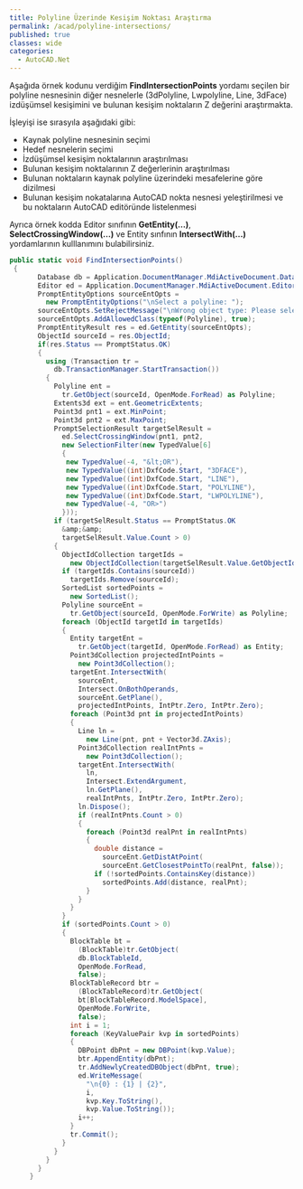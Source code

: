 ```yaml
---
title: Polyline Üzerinde Kesişim Noktası Araştırma
permalink: /acad/polyline-intersections/
published: true
classes: wide
categories:
  - AutoCAD.Net
---
```


Aşağıda örnek kodunu verdiğim <strong>FindIntersectionPoints</strong> yordamı seçilen bir polyline nesnesinin diğer nesnelerle (3dPolyline, Lwpolyline, Line, 3dFace) izdüşümsel kesişimini ve bulunan kesişim noktaların Z değerini araştırmakta.

İşleyişi ise sırasyıla aşağıdaki gibi:

<ul><li>Kaynak polyline nesnesinin seçimi </li><li>Hedef nesnelerin seçimi </li><li>İzdüşümsel kesişim noktalarının araştırılması </li><li>Bulunan kesişim noktalarının Z değerlerinin araştırılması </li><li>Bulunan noktaların kaynak polyline üzerindeki mesafelerine göre dizilmesi </li><li>Bulunan kesişim nokatalarına AutoCAD nokta nesnesi yeleştirilmesi ve bu noktaların AutoCAD editöründe listelenmesi</li></ul>

Ayrıca örnek kodda Editor sınıfının <strong>GetEntity(…)</strong>, <strong>SelectCrossingWindow(…)</strong> ve Entity sınfının <strong>IntersectWith(…)</strong> yordamlarının kulllanımını bulabilirsiniz.

```csharp
public static void FindIntersectionPoints()
 {
       Database db = Application.DocumentManager.MdiActiveDocument.Database;
       Editor ed = Application.DocumentManager.MdiActiveDocument.Editor;
       PromptEntityOptions sourceEntOpts =
         new PromptEntityOptions("\nSelect a polyline: ");
       sourceEntOpts.SetRejectMessage("\nWrong object type: Please select a polyline!");
       sourceEntOpts.AddAllowedClass(typeof(Polyline), true);
       PromptEntityResult res = ed.GetEntity(sourceEntOpts);
       ObjectId sourceId = res.ObjectId;
       if(res.Status == PromptStatus.OK)
       {
         using (Transaction tr =
           db.TransactionManager.StartTransaction())
         {
           Polyline ent =
             tr.GetObject(sourceId, OpenMode.ForRead) as Polyline;
           Extents3d ext = ent.GeometricExtents;
           Point3d pnt1 = ext.MinPoint;
           Point3d pnt2 = ext.MaxPoint;
           PromptSelectionResult targetSelResult =
             ed.SelectCrossingWindow(pnt1, pnt2,
             new SelectionFilter(new TypedValue[6]
             {
              new TypedValue(-4, "&lt;OR"),
              new TypedValue((int)DxfCode.Start, "3DFACE"),
              new TypedValue((int)DxfCode.Start, "LINE"),
              new TypedValue((int)DxfCode.Start, "POLYLINE"),
              new TypedValue((int)DxfCode.Start, "LWPOLYLINE"),
              new TypedValue(-4, "OR>")
             }));
           if (targetSelResult.Status == PromptStatus.OK
             &amp;&amp;
             targetSelResult.Value.Count > 0)
           {
             ObjectIdCollection targetIds =
               new ObjectIdCollection(targetSelResult.Value.GetObjectIds());
             if (targetIds.Contains(sourceId))
               targetIds.Remove(sourceId);
             SortedList sortedPoints =
               new SortedList();
             Polyline sourceEnt =
               tr.GetObject(sourceId, OpenMode.ForWrite) as Polyline;
             foreach (ObjectId targetId in targetIds)
             {
               Entity targetEnt =
                 tr.GetObject(targetId, OpenMode.ForRead) as Entity;
               Point3dCollection projectedIntPoints =
                 new Point3dCollection();
               targetEnt.IntersectWith(
                 sourceEnt,
                 Intersect.OnBothOperands,
                 sourceEnt.GetPlane(),
                 projectedIntPoints, IntPtr.Zero, IntPtr.Zero);
               foreach (Point3d pnt in projectedIntPoints)
               {
                 Line ln =
                   new Line(pnt, pnt + Vector3d.ZAxis);
                 Point3dCollection realIntPnts =
                   new Point3dCollection();
                 targetEnt.IntersectWith(
                   ln,
                   Intersect.ExtendArgument,
                   ln.GetPlane(),
                   realIntPnts, IntPtr.Zero, IntPtr.Zero);
                 ln.Dispose();
                 if (realIntPnts.Count > 0)
                 {
                   foreach (Point3d realPnt in realIntPnts)
                   {
                     double distance =
                       sourceEnt.GetDistAtPoint(
                       sourceEnt.GetClosestPointTo(realPnt, false));
                     if (!sortedPoints.ContainsKey(distance))
                       sortedPoints.Add(distance, realPnt);
                   }
                 }
               }
             }
             if (sortedPoints.Count > 0)
             {
               BlockTable bt =
                 (BlockTable)tr.GetObject(
                 db.BlockTableId,
                 OpenMode.ForRead,
                 false);
               BlockTableRecord btr =
                 (BlockTableRecord)tr.GetObject(
                 bt[BlockTableRecord.ModelSpace],
                 OpenMode.ForWrite,
                 false);
               int i = 1;
               foreach (KeyValuePair kvp in sortedPoints)
               {
                 DBPoint dbPnt = new DBPoint(kvp.Value);
                 btr.AppendEntity(dbPnt);
                 tr.AddNewlyCreatedDBObject(dbPnt, true);
                 ed.WriteMessage(
                   "\n{0} : {1} | {2}",
                   i,
                   kvp.Key.ToString(),
                   kvp.Value.ToString());
                 i++;
               }
               tr.Commit();
             }
           }
         }
       }
     }
```

